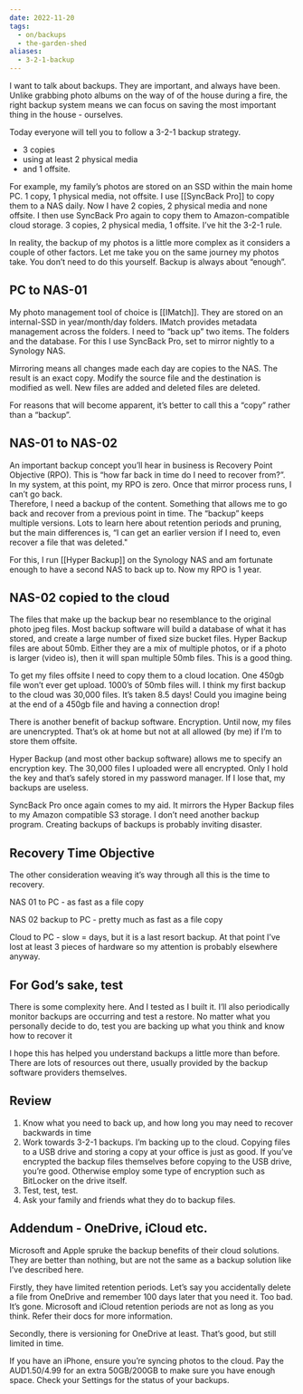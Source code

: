 ```yaml
---
date: 2022-11-20
tags:
  - on/backups
  - the-garden-shed
aliases:
  - 3-2-1-backup
---
```


I want to talk about backups. They are important, and always have been. Unlike grabbing photo albums on the way of of the house during a fire, the right backup system means we can focus on saving the most important thing in the house - ourselves.

Today everyone will tell you to follow a 3-2-1 backup strategy.

- 3 copies
- using at least 2 physical media
- and 1 offsite.

For example, my family’s photos are stored on an SSD within the main home PC. 1 copy, 1 physical media, not offsite. I use [[SyncBack Pro]] to copy them to a NAS daily. Now I have 2 copies, 2 physical media and none offsite. I then use SyncBack Pro again to copy them to Amazon-compatible cloud storage. 3 copies, 2 physical media, 1 offsite. I’ve hit the 3-2-1 rule.

In reality, the backup of my photos is a little more complex as it considers a couple of other factors. Let me take you on the same journey my photos take. You don’t need to do this yourself. Backup is always about “enough”.

## PC to NAS-01

My photo management tool of choice is [[IMatch]]. They are stored on an internal-SSD in year/month/day folders. IMatch provides metadata management across the folders. I need to “back up” two items. The folders and the database. For this I use SyncBack Pro, set to mirror nightly to a Synology NAS. 

Mirroring means all changes made each day are copies to the NAS. The result is an exact copy. Modify the source file and the destination is modified as well. New files are added and deleted files are deleted.

For reasons that will become apparent, it’s better to call this a “copy” rather than a “backup”.

## NAS-01 to NAS-02

An important backup concept you’ll hear in business is Recovery Point Objective (RPO). This is “how far back in time do I need to recover from?”.   
In my system, at this point, my RPO is zero. Once that mirror process runs, I can’t go back.   
Therefore, I need a backup of the content. Something that allows me to go back and recover from a previous point in time. The “backup” keeps multiple versions. Lots to learn here about retention periods and pruning, but the main differences is, “I can get an earlier version if I need to, even recover a file that was deleted."

For this, I run [[Hyper Backup]] on the Synology NAS and am fortunate enough to have a second NAS to back up to. Now my RPO is 1 year.

## NAS-02 copied to the cloud

The files that make up the backup bear no resemblance to the original photo jpeg files. Most backup software will build a database of what it has stored, and create a large number of fixed size bucket files. Hyper Backup files are about 50mb. Either they are a mix of multiple photos, or if a photo is larger (video is), then it will span multiple 50mb files. This is a good thing.

To get my files offsite I need to copy them to a cloud location. One 450gb file won’t ever get upload. 1000’s of 50mb files will. I think my first backup to the cloud was 30,000 files. It’s taken 8.5 days! Could you imagine being at the end of a 450gb file and having a connection drop!

There is another benefit of backup software. Encryption. Until now, my files are unencrypted. That’s ok at home but not at all allowed (by me) if I’m to store them offsite.

Hyper Backup (and most other backup software) allows me to specify an encryption key. The 30,000 files I uploaded were all encrypted. Only I hold the key and that’s safely stored in my password manager. If I lose that, my backups are useless.

SyncBack Pro once again comes to my aid. It mirrors the Hyper Backup files to my Amazon compatible S3 storage. I don’t need another backup program. Creating backups of backups is probably inviting disaster.

## Recovery Time Objective

The other consideration weaving it’s way through all this is the time to recovery.

NAS 01 to PC - as fast as a file copy

NAS 02 backup to PC - pretty much as fast as a file copy

Cloud to PC - slow = days, but it is a last resort backup. At that point I’ve lost at least 3 pieces of hardware so my attention is probably elsewhere anyway.

## For God’s sake, test

There is some complexity here. And I tested as I built it. I’ll also periodically monitor backups are occurring and test a restore. No matter what you personally decide to do, test you are backing up what you think and know how to recover it

I hope this has helped you understand backups a little more than before. There are lots of resources out there, usually provided by the backup software providers themselves.

## Review

1. Know what you need to back up, and how long you may need to recover backwards in time
2. Work towards 3-2-1 backups. I’m backing up to the cloud. Copying files to a USB drive and storing a copy at your office is just as good. If you’ve encrypted the backup files themselves before copying to the USB drive, you’re good. Otherwise employ some type of encryption such as BitLocker on the drive itself.
3. Test, test, test. 
4. Ask your family and friends what they do to backup files.

## Addendum - OneDrive, iCloud etc.

Microsoft and Apple spruke the backup benefits of their cloud solutions. They are better than nothing, but are not the same as a backup solution like I’ve described here.

Firstly, they have limited retention periods. Let’s say you accidentally delete a file from OneDrive and remember 100 days later that you need it. Too bad. It’s gone. Microsoft and iCloud retention periods are not as long as you think. Refer their docs for more information.

Secondly, there is versioning for OneDrive at least. That’s good, but still limited in time.

If you have an iPhone, ensure you’re syncing photos to the cloud. Pay the AUD$1.50/$4.99 for an extra 50GB/200GB to make sure you have enough space. Check your Settings for the status of your backups.
